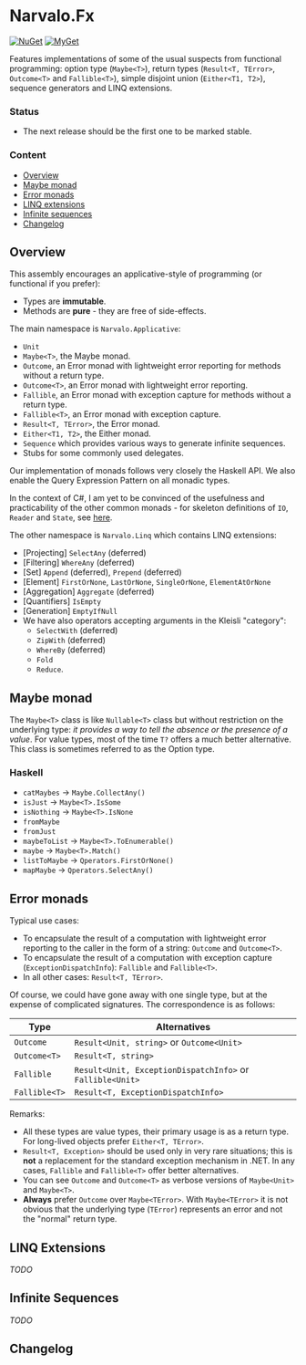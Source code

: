 Narvalo.Fx
==========

[![NuGet](https://img.shields.io/nuget/v/Narvalo.Finance.svg)](https://www.nuget.org/packages/Narvalo.Finance/)
[![MyGet](https://img.shields.io/myget/narvalo-edge/v/Narvalo.Finance.svg)](https://www.myget.org/feed/narvalo-edge/package/nuget/Narvalo.Finance)

Features implementations of some of the usual suspects from functional
programming: option type (`Maybe<T>`), return types (`Result<T, TError>`,
`Outcome<T>` and `Fallible<T>`), simple disjoint union (`Either<T1, T2>`),
sequence generators and LINQ extensions.

### Status
- The next release should be the first one to be marked stable.

### Content
- [Overview](#overview)
- [Maybe monad](#maybe-monad)
- [Error monads](#error-monads)
- [LINQ extensions](#linq-extensions)
- [Infinite sequences](#infinite-sequences)
- [Changelog](#changelog)

Overview
--------

This assembly encourages an applicative-style of programming (or functional if
you prefer):
- Types are **immutable**.
- Methods are **pure** - they are free of side-effects.

The main namespace is `Narvalo.Applicative`:
- `Unit`
- `Maybe<T>`, the Maybe monad.
- `Outcome`, an Error monad with lightweight error reporting for methods without
  a return type.
- `Outcome<T>`, an Error monad with lightweight error reporting.
- `Fallible`, an Error monad with exception capture for methods without
  a return type.
- `Fallible<T>`, an Error monad with exception capture.
- `Result<T, TError>`, the Error monad.
- `Either<T1, T2>`, the Either monad.
- `Sequence` which provides various ways to generate infinite sequences.
- Stubs for some commonly used delegates.

Our implementation of monads follows very closely the Haskell API. We also
enable the Query Expression Pattern on all monadic types.

In the context of C#, I am yet to be convinced of the usefulness and practicability
of the other common monads - for skeleton definitions of `IO`, `Reader` and `State`,
see [here](https://github.com/chtoucas/Brouillons/tree/master/src/play/Functional/Monadic).

The other namespace is `Narvalo.Linq` which contains LINQ extensions:
- [Projecting] `SelectAny` (deferred)
- [Filtering] `WhereAny` (deferred)
- [Set] `Append` (deferred), `Prepend` (deferred)
- [Element] `FirstOrNone`, `LastOrNone`, `SingleOrNone`, `ElementAtOrNone`
- [Aggregation] `Aggregate` (deferred)
- [Quantifiers] `IsEmpty`
- [Generation] `EmptyIfNull`
- We have also operators accepting arguments in the Kleisli "category":
  * `SelectWith` (deferred)
  * `ZipWith` (deferred)
  * `WhereBy` (deferred)
  * `Fold`
  * `Reduce`.

Maybe monad
-----------

The `Maybe<T>` class is like `Nullable<T>` class but without restriction
on the underlying type: *it provides a way to tell the absence or the presence
of a value*. For value types, most of the time `T?` offers a much better
alternative. This class is sometimes referred to as the Option type.

### Haskell ###
- `catMaybes`   -> `Maybe.CollectAny()`
- `isJust`      -> `Maybe<T>.IsSome`
- `isNothing`   -> `Maybe<T>.IsNone`
- `fromMaybe`
- `fromJust`
- `maybeToList` -> `Maybe<T>.ToEnumerable()`
- `maybe`       -> `Maybe<T>.Match()`
- `listToMaybe` -> `Qperators.FirstOrNone()`
- `mapMaybe`    -> `Qperators.SelectAny()`

Error monads
------------

Typical use cases:
- To encapsulate the result of a computation with lightweight error reporting
  to the caller in the form of a string: `Outcome` and `Outcome<T>`.
- To encapsulate the result of a computation with exception capture
  (`ExceptionDispatchInfo`): `Fallible` and `Fallible<T>`.
- In all other cases: `Result<T, TError>`.

Of course, we could have gone away with one single type, but at the expense
of complicated signatures. The correspondence is as follows:

Type             | Alternatives
-----------------|-------------
`Outcome`        | `Result<Unit, string>` or `Outcome<Unit>`
`Outcome<T>`     | `Result<T, string>`
`Fallible`       | `Result<Unit, ExceptionDispatchInfo>` or `Fallible<Unit>`
`Fallible<T>`    | `Result<T, ExceptionDispatchInfo>`

Remarks:
- All these types are value types, their primary usage is as a return type.
  For long-lived objects prefer `Either<T, TError>`.
- `Result<T, Exception>` should be used only in very rare situations; this is
  **not** a replacement for the standard exception mechanism in .NET.
  In any cases, `Fallible` and `Fallible<T>` offer better alternatives.
- You can see `Outcome` and `Outcome<T>` as verbose versions of `Maybe<Unit>`
  and `Maybe<T>`.
- **Always** prefer `Outcome` over `Maybe<TError>`.
  With `Maybe<TError>` it is not obvious that the underlying type (`TError`)
  represents an error and not the "normal" return type.

LINQ Extensions
---------------

_TODO_

Infinite Sequences
------------------

_TODO_

Changelog
---------
